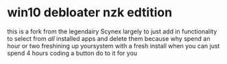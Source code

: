 # win10 debloater nzk edtition
 this is a fork from the legendairy Scynex largely to just add in functionality to select from *all* installed apps and delete them because why spend an hour or two freshining up yoursystem with a fresh install when you can just spend 4 hours coding a button do to it for you
